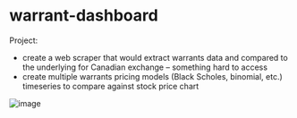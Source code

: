 # warrant-dashboard
Project: 
* create a web scraper that would extract warrants data and compared to the underlying for Canadian exchange – something hard to access
* create multiple warrants pricing models (Black Scholes, binomial, etc.) timeseries to compare against stock price chart 

![image](https://github.com/user-attachments/assets/c664f7d5-44a2-403b-910e-bf34e2ed7c15)
